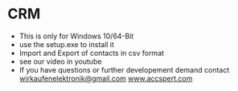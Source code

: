# CRM
* This is only for Windows 10/64-Bit
* use the setup.exe to install it
* Import and Export of contacts in csv format
* see our video in youtube
* If you have questions or further developement demand contact
wirkaufenelektronik@gmail.com
www.accspert.com
